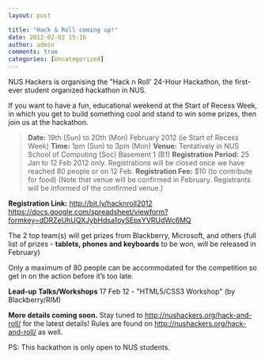 ```yaml
---
layout: post

title: "Hack & Roll coming up!"
date: 2012-02-02 15:16
author: admin
comments: true
categories: [Uncategorized]
---
```

NUS Hackers is organising the "Hack n Roll' 24-Hour Hackathon, the first-ever student organized hackathon in NUS.

If you want to have a fun, educational weekend at the Start of Recess Week, in which you get to build something cool and stand to win some prizes, then join us at the hackathon.
<blockquote><strong>Date:</strong> 19th (Sun) to 20th (Mon) February 2012 (ie Start of Recess Week)
<strong>Time:</strong> 1pm (Sun) to 3pm (Mon)
<strong>Venue:</strong> Tentatively in NUS School of Computing (Soc) Basement 1 (B1)
<strong>Registration Period:</strong> 25 Jan to 12 Feb 2012 only. Registrations will be closed once we have reached 80 people or on 12 Feb.
<strong>Registration Fee:</strong> $10 (to contribute for food)
(Note that venue will be confirmed in February. Registrants will be informed of the confirmed venue.)</blockquote>

<strong>Registration Link:</strong>
<a href="http://bit.ly/hacknroll2012">http://bit.ly/hacknroll2012</a>
<a href="https://docs.google.com/spreadsheet/viewform?formkey=dDRZeUhUQXJybHdsa1oySEpxYVRUdWc6MQ">https://docs.google.com/spreadsheet/viewform?formkey=dDRZeUhUQXJybHdsa1oySEpxYVRUdWc6MQ</a>

The 2 top team(s) will get prizes from Blackberry, Microsoft, and others (full list of prizes - <strong>tablets, phones and keyboards</strong> to be won, will be released in February)

Only a maximum of 80 people can be accommodated for the competition so get in on the action before it’s too late.

<strong>Lead-up Talks/Workshops</strong>
17 Feb 12 - "HTML5/CSS3 Workshop" (by Blackberry/RIM)

<strong>More details coming soon.</strong>
Stay tuned to http://nushackers.org/hack-and-roll/ for the latest details!
Rules are found on http://nushackers.org/hack-and-roll/ as well.

PS: This hackathon is only open to NUS students.
